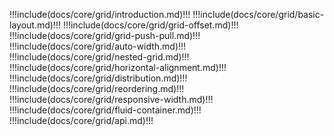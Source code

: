 !!!include(docs/core/grid/introduction.md)!!!
!!!include(docs/core/grid/basic-layout.md)!!!
!!!include(docs/core/grid/grid-offset.md)!!!
!!!include(docs/core/grid/grid-push-pull.md)!!!
!!!include(docs/core/grid/auto-width.md)!!!
!!!include(docs/core/grid/nested-grid.md)!!!
!!!include(docs/core/grid/horizontal-alignment.md)!!!
!!!include(docs/core/grid/distribution.md)!!!
!!!include(docs/core/grid/reordering.md)!!!
!!!include(docs/core/grid/responsive-width.md)!!!
!!!include(docs/core/grid/fluid-container.md)!!!
!!!include(docs/core/grid/api.md)!!!  











